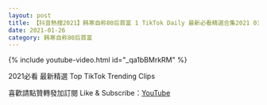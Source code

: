 ```yaml
---
layout: post
title: 【抖音熱搜2021】韩寒自称80后首富 1 TikTok Daily 最新必看精選合集2021 01 26
date: 2021-01-26
category: 韩寒自称80后首富
---
```


{% include youtube-video.html id="_qa1bBMrkRM" %}

2021必看 最新精選 Top TikTok Trending Clips

喜歡請點贊轉發加訂閱 Like & Subscribe：[YouTube](https://www.youtube.com/channel/UCAoR7VcanIPd04uEq_GIylA/videos)

